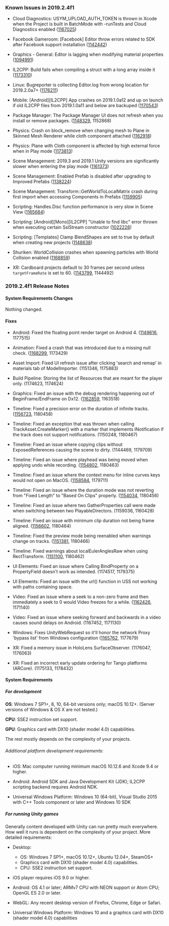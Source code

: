 ### Known Issues in 2019.2.4f1

*   Cloud Diagnostics: USYM\_UPLOAD\_AUTH\_TOKEN is thrown in Xcode when the Project is built in BatchMode with -runTests and Cloud Diagnostics enabled ([1167025](https://issuetracker.unity3d.com/issues/usym-upload-auth-token-is-thrown-in-xcode-when-the-project-is-built-in-batchmode-with-runtests-and-cloud-diagnostics-enabled))
    
*   Facebook Gameroom: \[Facebook\] Editor throw errors related to SDK after Facebook support installation ([1142442](https://issuetracker.unity3d.com/issues/facebook-editor-throw-errors-related-to-sdk-after-facebook-support-installation))
    
*   Graphics - General: Editor is lagging when modifying material properties ([1094991](https://issuetracker.unity3d.com/issues/hdrp-editor-is-lagging-when-modifying-material-properties))
    
*   IL2CPP: Build fails when compiling a struct with a long array inside it ([1173310](https://issuetracker.unity3d.com/issues/il2cpp-build-fails-when-compiling-a-struct-with-a-long-array-inside-it))
    
*   Linux: Bugreporter is collecting Editor.log from wrong location for 2019.2.0a7+ ([1176211](https://issuetracker.unity3d.com/issues/linux-bugreporter-is-collecting-editor-dot-log-from-wrong-location-for-2019-dot-2-0a7-plus))
    
*   Mobile: \[Android\]\[IL2CPP\] App crashes on 2019.1.0a12 and up on launch if old IL2CPP files from 2019.1.0a11 and below are backuped ([1170543](https://issuetracker.unity3d.com/issues/android-il2cpp-app-crashes-on-2019-dot-1-0a12-and-up-on-launch-if-old-il2cpp-files-from-2019-dot-1-0a11-and-below-are-backuped))
    
*   Package Manager: The Package Manager UI does not refresh when you install or remove packages. ([1148329](https://issuetracker.unity3d.com/issues/the-package-manager-ui-does-not-refresh-when-packages-are-installed-or-removed), 1152868)
    
*   Physics: Crash on block\_remove when changing mesh to Plane in Skinned Mesh Renderer while cloth component attached ([1162918](https://issuetracker.unity3d.com/issues/crash-on-block-remove-when-changing-mesh-to-plane-in-skinned-mesh-renderer-while-cloth-component-attached))
    
*   Physics: Plane with Cloth component is affected by high external force when in Play mode ([1173813](https://issuetracker.unity3d.com/issues/gameobject-with-cloth-component-is-affected-by-high-external-force-when-in-play-mode))
    
*   Scene Management: 2019.3 and 2019.1 Unity versions are significantly slower when entering the play mode ([1161373](https://issuetracker.unity3d.com/issues/2019-dot-3-and-2019-dot-1-streams-are-significantly-slower-when-entering-the-play-mode))
    
*   Scene Management: Enabled Prefab is disabled after upgrading to Improved Prefabs ([1138224](https://issuetracker.unity3d.com/issues/enabled-prefab-is-disabled-after-upgrading-to-improved-prefabs))
    
*   Scene Management: Transform::GetWorldToLocalMatrix crash during first import when accessing Components in Prefabs ([1159905](https://issuetracker.unity3d.com/issues/transform-getworldtolocalmatrix-crash-during-first-import-when-accessing-components-in-prefabs))
    
*   Scripting: Handles.Disc function performance is very slow in Scene View ([1165684](https://issuetracker.unity3d.com/issues/handles-dot-disc-function-performance-is-very-slow-in-scene-view))
    
*   Scripting: \[Android\]\[Mono\]\[IL2CPP\] "Unable to find libc" error thrown when executing certain SslStream constructor ([1022228](https://issuetracker.unity3d.com/issues/android-mono-il2cpp-unable-to-find-libc-error-thrown-when-executing-certain-sslstream-constructor))
    
*   Scripting: \[Templates\] Clamp BlendShapes are set to true by default when creating new projects ([1148638](https://issuetracker.unity3d.com/issues/templates-clamp-blendshapes-are-set-to-true-by-default-when-creating-new-projects))
    
*   Shuriken: WorldCollision crashes when spawning particles with World Collision enabled ([1168859](https://issuetracker.unity3d.com/issues/worldcollision-crashes-when-spawning-particles-with-world-collision-enabled))
    
*   XR: Cardboard projects default to 30 frames per second unless `targetFrameRate` is set to 60. ([1143799](https://issuetracker.unity3d.com/issues/cardboard-projects-default-to-30fps), 1144492)
    

### 2019.2.4f1 Release Notes

#### System Requirements Changes

Nothing changed.

#### Fixes

*   Android: Fixed the floating point render target on Android 4. ([1149616](https://issuetracker.unity3d.com/issues/android-rendertofloattexture-is-not-supported-on-devices-with-android-4), 1177515)
    
*   Animation: Fixed a crash that was introduced due to a missing null check. ([1168299](https://issuetracker.unity3d.com/issues/editor-crashes-at-pptr-operator-on-trying-to-play-legacy-animation-with-event-that-doesnt-exist), 1173429)
    
*   Asset Import: Fixed UI refresh issue after clicking 'search and remap' in materials tab of ModelImporter. (1151346, 1175883)
    
*   Build Pipeline: Storing the list of Resources that are meant for the player only. (1174623, 1174624)
    
*   Graphics: Fixed an issue with the debug rendering happening out of BeginFrame/EndFrame on Dx12. ([1162859](https://issuetracker.unity3d.com/issues/d3d12-editor-crashes-on-trying-to-create-a-2d-texture-using-progrid), 1163518)
    
*   Timeline: Fixed a precision error on the duration of infinite tracks. ([1156723](https://issuetracker.unity3d.com/issues/timeline-timeline-animation-resets-to-the-first-frame-if-animations-track-last-frame-is-on-an-even-number), 1180458)
    
*   Timeline: Fixed an exception that was thrown when calling TrackAsset.CreateMarker() with a marker that implements INotification if the track does not support notifications. (1150248, 1180467)
    
*   Timeline: Fixed an issue where copying clips without ExposedReferences causing the scene to dirty. (1144469, 1179709)
    
*   Timeline: Fixed an issue where playhead was being moved when applying undo while recording. ([1154802](https://issuetracker.unity3d.com/issues/timeline-time-slider-resets-to-frame-0-when-using-ctrl-z-after-making-any-changes), 1180463)
    
*   Timeline: Fixed an issue where the context menu for inline curves keys would not open on MacOS. ([1158584](https://issuetracker.unity3d.com/issues/timeline-in-line-curve-keys-no-longer-have-a-contextual-menu-for-keys), 1179711)
    
*   Timeline: Fixed an issue where the duration mode was not reverting from "Fixed Length" to "Based On Clips" properly. ([1154034](https://issuetracker.unity3d.com/issues/timeline-duration-mode-doesnt-change-back-to-based-on-clip-after-changing-to-fixed-length), 1180456)
    
*   Timeline: Fixed an issue where two GatherProperties call were made when switching between two PlayableDirectors. (1159036, 1160428)
    
*   Timeline: Fixed an issue with minimum clip duration not being frame aligned. ([1156602](https://issuetracker.unity3d.com/issues/there-is-a-slight-offset-when-setting-timeline-clips-duration-to-1-frame), 1180464)
    
*   Timeline: Fixed the preview mode being reenabled when warnings change on tracks. ([1151381](https://issuetracker.unity3d.com/issues/cannot-exit-timeline-preview-mode-on-a-combination-of-activation-track-and-signal-track), 1180466)
    
*   Timeline: Fixed warnings about localEulerAnglesRaw when using RectTransform. ([1151100](https://issuetracker.unity3d.com/issues/timeline-animation-track-throws-warning-about-registering-localeuleranglesraw-on-animating-rotation), 1180462)
    
*   UI Elements: Fixed an issue where Calling BindProperty on a PropertyField doesn't work as intended. (1174517, 1179375)
    
*   UI Elements: Fixed an issue with the url() function in USS not working with paths containing space.
    
*   Video: Fixed an issue where a seek to a non-zero frame and then immediately a seek to 0 would Video freezes for a while. ([1162426](https://issuetracker.unity3d.com/issues/android-videoplayer-when-one-makes-a-seek-to-a-non-zero-frame-and-then-immediately-a-seek-to-0-video-freezes-for-a-while), 1171140)
    
*   Video: Fixed an issue where seeking forward and backwards in a video causes sound delays on Android. (1167452, 1171130)
    
*   Windows: Fixes UnityWebRequest so it'll honor the network Proxy 'bypass list' from Windows configuration ([1165762](https://issuetracker.unity3d.com/issues/windows-unity-doesnt-acknowledge-the-proxy-exclusion-list), 1177679)
    
*   XR: Fixed a memory issue in HoloLens SurfaceObserver. (1176047, 1176063)
    
*   XR: Fixed an incorrect early update ordering for Tango platforms (ARCore). (1175133, 1178432)
    

#### System Requirements

##### For development

**OS**: Windows 7 SP1+, 8, 10, 64-bit versions only; macOS 10.12+. (Server versions of Windows & OS X are not tested.)

**CPU**: SSE2 instruction set support.

**GPU**: Graphics card with DX10 (shader model 4.0) capabilities.

The rest mostly depends on the complexity of your projects.

###### Additional platform development requirements:

*   iOS: Mac computer running minimum macOS 10.12.6 and Xcode 9.4 or higher.
    
*   Android: Android SDK and Java Development Kit (JDK); IL2CPP scripting backend requires Android NDK.
    
*   Universal Windows Platform: Windows 10 (64-bit), Visual Studio 2015 with C++ Tools component or later and Windows 10 SDK
    

##### For running Unity games

Generally content developed with Unity can run pretty much everywhere. How well it runs is dependent on the complexity of your project. More detailed requirements:

*   Desktop:
    
    *   OS: Windows 7 SP1+, macOS 10.12+, Ubuntu 12.04+, SteamOS+
    *   Graphics card with DX10 (shader model 4.0) capabilities.
    *   CPU: SSE2 instruction set support.
*   iOS player requires iOS 9.0 or higher.
    
*   Android: OS 4.1 or later; ARMv7 CPU with NEON support or Atom CPU; OpenGL ES 2.0 or later.
    
*   WebGL: Any recent desktop version of Firefox, Chrome, Edge or Safari.
    
*   Universal Windows Platform: Windows 10 and a graphics card with DX10 (shader model 4.0) capabilities